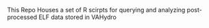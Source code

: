 This Repo Houses a set of R scirpts for querying and analyzing post-processed ELF data stored in VAHydro
